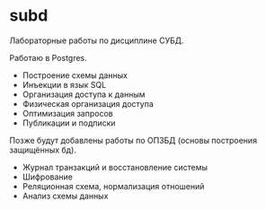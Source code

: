 # subd

Лабораторные работы по дисциплине СУБД.

Работаю в Postgres.

- Построение схемы данных
- Инъекции в язык SQL
- Организация доступа к данным
- Физическая организация доступа
- Оптимизация запросов
- Публикации и подписки


Позже будут добавлены работы по ОПЗБД (основы построения защищённых бд).

- Журнал транзакций и восстановление системы
- Шифрование
- Реляционная схема, нормализация отношений
- Анализ схемы данных
